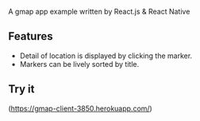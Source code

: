 A gmap app example written by React.js & React Native

## Features

- Detail of location is displayed by clicking the marker.
- Markers can be lively sorted by title.

## Try it

(https://gmap-client-3850.herokuapp.com/)
